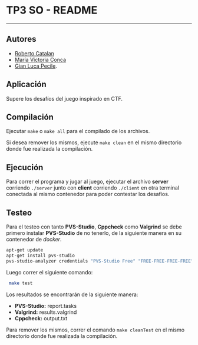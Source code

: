 # TP3 SO - README

<hr>

## Autores

- [Roberto Catalan](https://github.com/rcatalan98)
- [María Victoria Conca](https://github.com/Mickyconca)
- [Gian Luca Pecile](https://github.com/glpecile).

## Aplicación

Supere los desafíos del juego inspirado en CTF.

## Compilación

Ejecutar `make` o `make all` para el compilado de los archivos.

Si desea remover los mismos, ejecute `make clean` en el mismo directorio donde fue realizada la compilación.

## Ejecución

Para correr el programa y jugar al juego, ejecutar el archivo **server** corriendo `./server` junto con **client** corriendo `./client` en otra terminal conectada al mismo contenedor para poder contestar los desafíos.

## Testeo

Para el testeo con tanto **PVS-Studio**, **Cppcheck** como **Valgrind** se debe primero instalar **PVS-Studio** de no tenerlo, de la siguiente manera en su contenedor de _docker_.

```bash
apt-get update
apt-get install pvs-studio
pvs-studio-analyzer credentials "PVS-Studio Free" "FREE-FREE-FREE-FREE"
```

Luego correr el siguiente comando:

```bash
 make test
```

Los resultados se encontrarán de la siguiente manera:

- **PVS-Studio:** report.tasks
- **Valgrind:** results.valgrind
- **Cppcheck:** output.txt

Para remover los mismos, correr el comando `make cleanTest` en el mismo directorio donde fue realizada la compilación.
